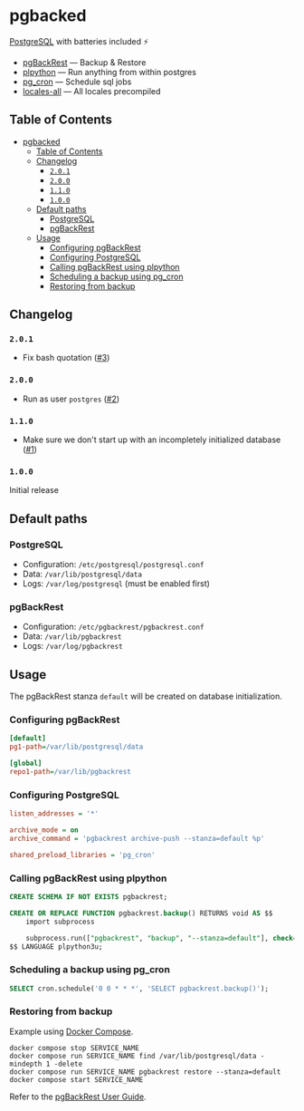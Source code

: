 # pgbacked

[PostgreSQL](https://hub.docker.com/_/postgres) with batteries included ⚡

- [pgBackRest](https://pgbackrest.org) — Backup & Restore
- [plpython](https://www.postgresql.org/docs/current/plpython.html) — Run anything from within postgres
- [pg_cron](https://github.com/citusdata/pg_cron) — Schedule sql jobs
- [locales-all](https://packages.debian.org/sid/locales-all) — All locales precompiled

## Table of Contents

- [pgbacked](#pgbacked)
  - [Table of Contents](#table-of-contents)
  - [Changelog](#changelog)
    - [`2.0.1`](#201)
    - [`2.0.0`](#200)
    - [`1.1.0`](#110)
    - [`1.0.0`](#100)
  - [Default paths](#default-paths)
    - [PostgreSQL](#postgresql)
    - [pgBackRest](#pgbackrest)
  - [Usage](#usage)
    - [Configuring pgBackRest](#configuring-pgbackrest)
    - [Configuring PostgreSQL](#configuring-postgresql)
    - [Calling pgBackRest using plpython](#calling-pgbackrest-using-plpython)
    - [Scheduling a backup using pg\_cron](#scheduling-a-backup-using-pg_cron)
    - [Restoring from backup](#restoring-from-backup)


## Changelog

### `2.0.1`

- Fix bash quotation ([#3](https://github.com/factisresearch/pgbacked/pull/3))

### `2.0.0`

- Run as user `postgres` ([#2](https://github.com/factisresearch/pgbacked/pull/2))

### `1.1.0`

- Make sure we don't start up with an incompletely initialized database ([#1](https://github.com/factisresearch/pgbacked/pull/1))

### `1.0.0`

Initial release

## Default paths

### PostgreSQL

- Configuration: `/etc/postgresql/postgresql.conf`
- Data: `/var/lib/postgresql/data`
- Logs: `/var/log/postgresql` (must be enabled first)

### pgBackRest

- Configuration: `/etc/pgbackrest/pgbackrest.conf`
- Data: `/var/lib/pgbackrest`
- Logs: `/var/log/pgbackrest`

## Usage

The pgBackRest stanza `default` will be created on database initialization.

### Configuring pgBackRest

```ini
[default]
pg1-path=/var/lib/postgresql/data

[global]
repo1-path=/var/lib/pgbackrest
```

### Configuring PostgreSQL

```ini
listen_addresses = '*'

archive_mode = on
archive_command = 'pgbackrest archive-push --stanza=default %p'

shared_preload_libraries = 'pg_cron'
```

### Calling pgBackRest using plpython

```sql
CREATE SCHEMA IF NOT EXISTS pgbackrest;

CREATE OR REPLACE FUNCTION pgbackrest.backup() RETURNS void AS $$
    import subprocess

    subprocess.run(["pgbackrest", "backup", "--stanza=default"], check=True)
$$ LANGUAGE plpython3u;
```

### Scheduling a backup using pg_cron

```sql
SELECT cron.schedule('0 0 * * *', 'SELECT pgbackrest.backup()');
```

### Restoring from backup

Example using [Docker Compose](https://docs.docker.com/compose/).

```
docker compose stop SERVICE_NAME
docker compose run SERVICE_NAME find /var/lib/postgresql/data -mindepth 1 -delete
docker compose run SERVICE_NAME pgbackrest restore --stanza=default
docker compose start SERVICE_NAME
```

Refer to the [pgBackRest User Guide](https://pgbackrest.org/user-guide.html#quickstart/perform-restore).

